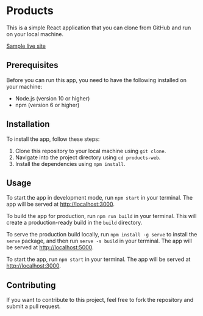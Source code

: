 # Products

This is a simple React application that you can clone from GitHub and run on your local machine.

[Sample live site](http://ec2-54-159-17-173.compute-1.amazonaws.com/react/)

## Prerequisites

Before you can run this app, you need to have the following installed on your machine:

- Node.js (version 10 or higher)
- npm (version 6 or higher)

## Installation

To install the app, follow these steps:

1. Clone this repository to your local machine using `git clone`.
2. Navigate into the project directory using `cd products-web`.
3. Install the dependencies using `npm install`.

## Usage

To start the app in development mode, run `npm start` in your terminal. The app will be served at [http://localhost:3000](http://localhost:3000).

To build the app for production, run `npm run build` in your terminal. This will create a production-ready build in the `build` directory.

To serve the production build locally, run `npm install -g serve` to install the `serve` package, and then run `serve -s build` in your terminal. The app will be served at [http://localhost:5000](http://localhost:5000).


To start the app, run `npm start` in your terminal. The app will be served at [http://localhost:3000](http://localhost:3000).

## Contributing

If you want to contribute to this project, feel free to fork the repository and submit a pull request.
